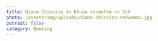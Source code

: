 ```yaml
---
title: Diana Chissico de blusa vermelha no Ink
photo: /assets/img/uploads/diana-chissico-redwoman.jpg
potrait: false
category: Booking
---
```

